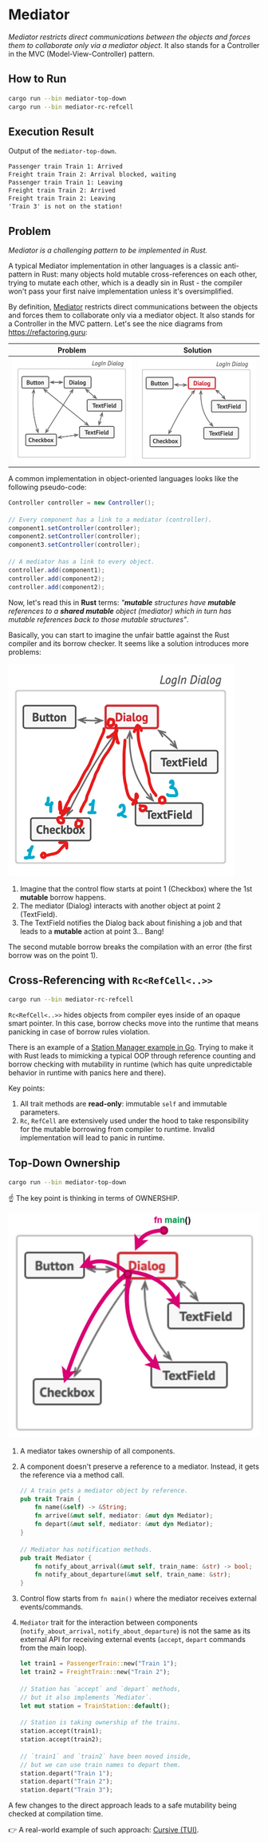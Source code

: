 # Mediator

_*Mediator* restricts direct communications between the objects and forces them
to collaborate only via a mediator object_. It also stands for a Controller in the MVC (Model-View-Controller) pattern.

## How to Run

```bash
cargo run --bin mediator-top-down
cargo run --bin mediator-rc-refcell
```

## Execution Result

Output of the `mediator-top-down`.

```
Passenger train Train 1: Arrived
Freight train Train 2: Arrival blocked, waiting
Passenger train Train 1: Leaving
Freight train Train 2: Arrived
Freight train Train 2: Leaving
'Train 3' is not on the station!
```

## Problem

_*Mediator* is a challenging pattern to be implemented in *Rust*._

A typical Mediator implementation in other languages is a classic anti-pattern
in Rust: many objects hold mutable cross-references on each other, trying to
mutate each other, which is a deadly sin in Rust - the compiler won't pass your
first naive implementation unless it's oversimplified.

By definition, [Mediator][1] restricts direct communications between the objects
and forces them to collaborate only via a mediator object. It also stands for
a Controller in the MVC pattern. Let's see the nice diagrams from
https://refactoring.guru:

| Problem                      | Solution                      |
| ---------------------------- | ----------------------------- |
| ![image](images/problem.png) | ![image](images/solution.png) |

A common implementation in object-oriented languages looks like the following
pseudo-code:

```java
Controller controller = new Controller();

// Every component has a link to a mediator (controller).
component1.setController(controller);
component2.setController(controller);
component3.setController(controller);

// A mediator has a link to every object.
controller.add(component1);
controller.add(component2);
controller.add(component2);
```

Now, let's read this in **Rust** terms: _"**mutable** structures have
**mutable** references to a **shared mutable** object (mediator) which in turn
has mutable references back to those mutable structures"_.

Basically, you can start to imagine the unfair battle against the Rust compiler
and its borrow checker. It seems like a solution introduces more problems:

![image](images/mediator-mut-problem.png)

1. Imagine that the control flow starts at point 1 (Checkbox) where the 1st
   **mutable** borrow happens.
2. The mediator (Dialog) interacts with another object at point 2 (TextField).
3. The TextField notifies the Dialog back about finishing a job and that leads
   to a **mutable** action at point 3... Bang!

The second mutable borrow breaks the compilation with an error
(the first borrow was on the point 1).

## Cross-Referencing with `Rc<RefCell<..>>`

```bash
cargo run --bin mediator-rc-refcell
```

`Rc<RefCell<..>>` hides objects from compiler eyes inside of an opaque smart pointer.
In this case, borrow checks move into the runtime that means panicking in case of
borrow rules violation.

There is an example of a [Station Manager example in Go][4]. Trying to make it
with Rust leads to mimicking a typical OOP through reference counting and
borrow checking with mutability in runtime (which has quite unpredictable
behavior in runtime with panics here and there).

Key points:

1. All trait methods are **read-only**: immutable `self` and immutable parameters.
2. `Rc`, `RefCell` are extensively used under the hood to take responsibility
   for the mutable borrowing from compiler to runtime. Invalid implementation
   will lead to panic in runtime.

## Top-Down Ownership

```bash
cargo run --bin mediator-top-down
```

☝ The key point is thinking in terms of OWNERSHIP.

![Ownership](images/mediator-rust-approach.jpg)

1. A mediator takes ownership of all components.
2. A component doesn't preserve a reference to a mediator. Instead, it gets the
   reference via a method call.

   ```rust
   // A train gets a mediator object by reference.
   pub trait Train {
       fn name(&self) -> &String;
       fn arrive(&mut self, mediator: &mut dyn Mediator);
       fn depart(&mut self, mediator: &mut dyn Mediator);
   }

   // Mediator has notification methods.
   pub trait Mediator {
       fn notify_about_arrival(&mut self, train_name: &str) -> bool;
       fn notify_about_departure(&mut self, train_name: &str);
   }
   ```

3. Control flow starts from `fn main()` where the mediator receives external
   events/commands.
4. `Mediator` trait for the interaction between components
   (`notify_about_arrival`, `notify_about_departure`) is not the same as its
   external API for receiving external events (`accept`, `depart` commands from
   the main loop).

   ```rust
   let train1 = PassengerTrain::new("Train 1");
   let train2 = FreightTrain::new("Train 2");

   // Station has `accept` and `depart` methods,
   // but it also implements `Mediator`.
   let mut station = TrainStation::default();

   // Station is taking ownership of the trains.
   station.accept(train1);
   station.accept(train2);

   // `train1` and `train2` have been moved inside,
   // but we can use train names to depart them.
   station.depart("Train 1");
   station.depart("Train 2");
   station.depart("Train 3");
   ```

A few changes to the direct approach leads to a safe mutability being checked
at compilation time.

👉 A real-world example of such approach: [Cursive (TUI)][5].

[1]: https://refactoring.guru/design-patterns/mediator
[2]: https://github.com/rust-unofficial/patterns/issues/233
[3]: https://chercher.tech/rust/mediator-design-pattern-rust
[4]: https://refactoring.guru/design-patterns/mediator/go/example
[5]: https://crates.io/crates/cursive
